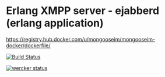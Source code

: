 Erlang XMPP server - ejabberd (erlang application)
====

https://registry.hub.docker.com/u/mongooseim/mongooseim-docker/dockerfile/

[![Build Status](https://travis-ci.org/connecter/zazu.svg?branch=master)](https://travis-ci.org/connecter/zazu)

[![wercker status](https://app.wercker.com/status/b26fdf5d57c701a1fa310e4bd69558a6/m "wercker status")](https://app.wercker.com/project/bykey/b26fdf5d57c701a1fa310e4bd69558a6)

